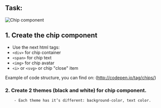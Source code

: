 ## Task:
![Chip component](https://github.com/furytale/goit/blob/master/chip/nav.chip "Chip component")
## 1. Create the chip component
 - Use the next html tags:
 - ```<div>``` for chip container
 - ```<span>``` for chip text
 - ```<img>``` for chip avatar
 - ```<i>``` or ```<svg>``` or chip "close" item

Example of code structure, you can find on:
(http://codepen.io/tag/chips/)



### 2. Create 2 themes (black and white) for chip component.  
        - Each theme has it’s different: background-color, text color.  

